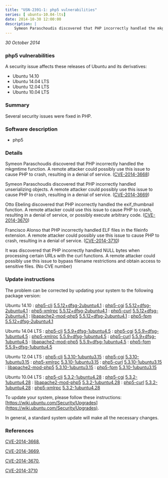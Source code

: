 ```yaml
---
title: "USN-2391-1: php5 vulnerabilities"
series: [ ubuntu-10.04-lts]
date: 2014-10-30 12:00:00
description: |
    Symeon Paraschoudis discovered that PHP incorrectly handled the mkgmtime function. A remote attacker could possibly use this issue to cause PHP to crash, resulting in a denial of service. ([CVE-2014-3668](http://people.ubuntu.com/~ubuntu-security/cve/CVE-2014-3668))
--- 
```

 
 

*30 October 2014*

### php5 vulnerabilities

A security issue affects these releases of Ubuntu and its derivatives:

* Ubuntu 14.10
* Ubuntu 14.04 LTS
* Ubuntu 12.04 LTS
* Ubuntu 10.04 LTS

### Summary

Several security issues were fixed in PHP. 

### Software description

* php5 

### Details

Symeon Paraschoudis discovered that PHP incorrectly handled the mkgmtime function. A remote attacker could possibly use this issue to cause PHP to crash, resulting in a denial of service. ([CVE-2014-3668](http://people.ubuntu.com/~ubuntu-security/cve/CVE-2014-3668))

Symeon Paraschoudis discovered that PHP incorrectly handled unserializing objects. A remote attacker could possibly use this issue to cause PHP to crash, resulting in a denial of service. ([CVE-2014-3669](http://people.ubuntu.com/~ubuntu-security/cve/CVE-2014-3669))

Otto Ebeling discovered that PHP incorrectly handled the exif_thumbnail function. A remote attacker could use this issue to cause PHP to crash, resulting in a denial of service, or possibly execute arbitrary code. ([CVE-2014-3670](http://people.ubuntu.com/~ubuntu-security/cve/CVE-2014-3670))

Francisco Alonso that PHP incorrectly handled ELF files in the fileinfo extension. A remote attacker could possibly use this issue to cause PHP to crash, resulting in a denial of service. ([CVE-2014-3710](http://people.ubuntu.com/~ubuntu-security/cve/CVE-2014-3710))

It was discovered that PHP incorrectly handled NULL bytes when processing certain URLs with the curl functions. A remote attacker could possibly use this issue to bypass filename restrictions and obtain access to sensitive files. (No CVE number) 

### Update instructions

The problem can be corrected by updating your system to the following package version:

Ubuntu 14.10
 : [php5-cli](https://launchpad.net/ubuntu/+source/php5) <span> [5.5.12+dfsg-2ubuntu4.1](https://launchpad.net/ubuntu/+source/php5/5.5.12+dfsg-2ubuntu4.1) </span> 
 : [php5-cgi](https://launchpad.net/ubuntu/+source/php5) <span> [5.5.12+dfsg-2ubuntu4.1](https://launchpad.net/ubuntu/+source/php5/5.5.12+dfsg-2ubuntu4.1) </span> 
 : [php5-xmlrpc](https://launchpad.net/ubuntu/+source/php5) <span> [5.5.12+dfsg-2ubuntu4.1](https://launchpad.net/ubuntu/+source/php5/5.5.12+dfsg-2ubuntu4.1) </span> 
 : [php5-curl](https://launchpad.net/ubuntu/+source/php5) <span> [5.5.12+dfsg-2ubuntu4.1](https://launchpad.net/ubuntu/+source/php5/5.5.12+dfsg-2ubuntu4.1) </span> 
 : [libapache2-mod-php5](https://launchpad.net/ubuntu/+source/php5) <span> [5.5.12+dfsg-2ubuntu4.1](https://launchpad.net/ubuntu/+source/php5/5.5.12+dfsg-2ubuntu4.1) </span> 
 : [php5-fpm](https://launchpad.net/ubuntu/+source/php5) <span> [5.5.12+dfsg-2ubuntu4.1](https://launchpad.net/ubuntu/+source/php5/5.5.12+dfsg-2ubuntu4.1) </span> 

Ubuntu 14.04 LTS
 : [php5-cli](https://launchpad.net/ubuntu/+source/php5) <span> [5.5.9+dfsg-1ubuntu4.5](https://launchpad.net/ubuntu/+source/php5/5.5.9+dfsg-1ubuntu4.5) </span> 
 : [php5-cgi](https://launchpad.net/ubuntu/+source/php5) <span> [5.5.9+dfsg-1ubuntu4.5](https://launchpad.net/ubuntu/+source/php5/5.5.9+dfsg-1ubuntu4.5) </span> 
 : [php5-xmlrpc](https://launchpad.net/ubuntu/+source/php5) <span> [5.5.9+dfsg-1ubuntu4.5](https://launchpad.net/ubuntu/+source/php5/5.5.9+dfsg-1ubuntu4.5) </span> 
 : [php5-curl](https://launchpad.net/ubuntu/+source/php5) <span> [5.5.9+dfsg-1ubuntu4.5](https://launchpad.net/ubuntu/+source/php5/5.5.9+dfsg-1ubuntu4.5) </span> 
 : [libapache2-mod-php5](https://launchpad.net/ubuntu/+source/php5) <span> [5.5.9+dfsg-1ubuntu4.5](https://launchpad.net/ubuntu/+source/php5/5.5.9+dfsg-1ubuntu4.5) </span> 
 : [php5-fpm](https://launchpad.net/ubuntu/+source/php5) <span> [5.5.9+dfsg-1ubuntu4.5](https://launchpad.net/ubuntu/+source/php5/5.5.9+dfsg-1ubuntu4.5) </span> 

Ubuntu 12.04 LTS
 : [php5-cli](https://launchpad.net/ubuntu/+source/php5) <span> [5.3.10-1ubuntu3.15](https://launchpad.net/ubuntu/+source/php5/5.3.10-1ubuntu3.15) </span> 
 : [php5-cgi](https://launchpad.net/ubuntu/+source/php5) <span> [5.3.10-1ubuntu3.15](https://launchpad.net/ubuntu/+source/php5/5.3.10-1ubuntu3.15) </span> 
 : [php5-xmlrpc](https://launchpad.net/ubuntu/+source/php5) <span> [5.3.10-1ubuntu3.15](https://launchpad.net/ubuntu/+source/php5/5.3.10-1ubuntu3.15) </span> 
 : [php5-curl](https://launchpad.net/ubuntu/+source/php5) <span> [5.3.10-1ubuntu3.15](https://launchpad.net/ubuntu/+source/php5/5.3.10-1ubuntu3.15) </span> 
 : [libapache2-mod-php5](https://launchpad.net/ubuntu/+source/php5) <span> [5.3.10-1ubuntu3.15](https://launchpad.net/ubuntu/+source/php5/5.3.10-1ubuntu3.15) </span> 
 : [php5-fpm](https://launchpad.net/ubuntu/+source/php5) <span> [5.3.10-1ubuntu3.15](https://launchpad.net/ubuntu/+source/php5/5.3.10-1ubuntu3.15) </span> 

Ubuntu 10.04 LTS
 : [php5-cli](https://launchpad.net/ubuntu/+source/php5) <span> [5.3.2-1ubuntu4.28](https://launchpad.net/ubuntu/+source/php5/5.3.2-1ubuntu4.28) </span> 
 : [php5-cgi](https://launchpad.net/ubuntu/+source/php5) <span> [5.3.2-1ubuntu4.28](https://launchpad.net/ubuntu/+source/php5/5.3.2-1ubuntu4.28) </span> 
 : [libapache2-mod-php5](https://launchpad.net/ubuntu/+source/php5) <span> [5.3.2-1ubuntu4.28](https://launchpad.net/ubuntu/+source/php5/5.3.2-1ubuntu4.28) </span> 
 : [php5-curl](https://launchpad.net/ubuntu/+source/php5) <span> [5.3.2-1ubuntu4.28](https://launchpad.net/ubuntu/+source/php5/5.3.2-1ubuntu4.28) </span> 
 : [php5-xmlrpc](https://launchpad.net/ubuntu/+source/php5) <span> [5.3.2-1ubuntu4.28](https://launchpad.net/ubuntu/+source/php5/5.3.2-1ubuntu4.28) </span> 

To update your system, please follow these instructions: [https://wiki.ubuntu.com/Security/Upgrades](https://wiki.ubuntu.com/Security/Upgrades).

In general, a standard system update will make all the necessary changes. 

### References

 
 [CVE-2014-3668](http://people.ubuntu.com/~ubuntu-security/cve/CVE-2014-3668), 

 [CVE-2014-3669](http://people.ubuntu.com/~ubuntu-security/cve/CVE-2014-3669), 

 [CVE-2014-3670](http://people.ubuntu.com/~ubuntu-security/cve/CVE-2014-3670), 

 [CVE-2014-3710](http://people.ubuntu.com/~ubuntu-security/cve/CVE-2014-3710)
 

